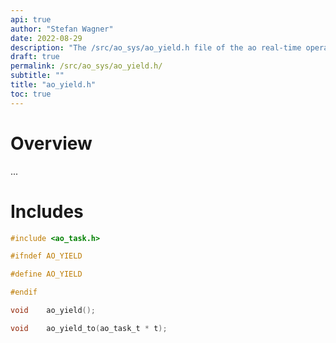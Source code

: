 ```yaml
---
api: true
author: "Stefan Wagner"
date: 2022-08-29
description: "The /src/ao_sys/ao_yield.h file of the ao real-time operating system."
draft: true
permalink: /src/ao_sys/ao_yield.h/ 
subtitle: ""
title: "ao_yield.h"
toc: true
---
```


# Overview

...

# Includes

```c
#include <ao_task.h>

#ifndef AO_YIELD

#define AO_YIELD

#endif

void    ao_yield();

void    ao_yield_to(ao_task_t * t);

```
